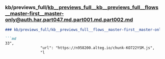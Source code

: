 ### kb/previews_full/kb__previews_full__kb__previews_full__flows__master-first__master-only@auth.har.part047.md.part001.md.part002.md

```md
### kb/previews_full/kb__previews_full__flows__master-first__master-only@auth.har.part047.md.part001.md (part 002)

```md
33",
                "url": "https://n958200.alteg.io/chunk-KO722YSM.js",
                "l
```

```

```
